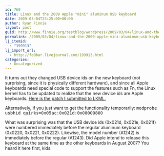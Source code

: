 ```yaml
---
id: 760
title: Linux and the 2009 Apple "mini" aluminum USB keyboard
date: 2009-03-04T23:25:00+00:00
author: Ryan Finnie
layout: post
guid: http://www.finnie.org/testblog/wordpress/2009/03/04/linux-and-the-2009-apple-mini-aluminum-usb-keyboard/
permalink: /2009/03/04/linux-and-the-2009-apple-mini-aluminum-usb-keyboard/
lj_itemid:
  - "199913"
lj_import_url:
  - http://fo0bar.livejournal.com/199913.html
categories:
  - Uncategorized
---
```

It turns out they changed USB device ids on the new keyboard (not surprising, since it is physically different hardware), and since all Apple keyboards need special code to support the features such as Fn, the Linux kernel has to be updated to realize that the new device ids are Apple keyboards. [Here is the patch I submitted to LKML.](http://article.gmane.org/gmane.linux.kernel/802638)

Alternatively, if you just want to get the functionality temporarily: <tt>modprobe usbhid quirks=0x05ac:0x021d:0x00000800</tt>

What was surprising was that the USB device ids (0x021d, 0x021e, 0x021f) were numbered immediately before the regular aluminum keyboard (0x0220, 0x0221, 0x0222). Likewise, the model number (A1242) is immediately before the regular (A1243). Did Apple intend to release this keyboard at the same time as the other keyboards in August 2007? You heard it here first, kids.
